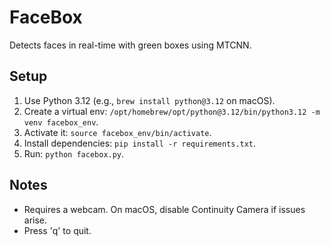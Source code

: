 # FaceBox
Detects faces in real-time with green boxes using MTCNN.

## Setup
1. Use Python 3.12 (e.g., `brew install python@3.12` on macOS).
2. Create a virtual env: `/opt/homebrew/opt/python@3.12/bin/python3.12 -m venv facebox_env`.
3. Activate it: `source facebox_env/bin/activate`.
4. Install dependencies: `pip install -r requirements.txt`.
5. Run: `python facebox.py`.

## Notes
- Requires a webcam. On macOS, disable Continuity Camera if issues arise.
- Press 'q' to quit.
